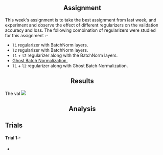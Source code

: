 <h2 align = 'center'> Assignment </h2>

This week's assignment is to take the best assignment from last week, and experiment and observe the effect of different regularizers on the validation accuracy and loss. The following combination of regularizers were studied for this assignment :- 
* `l1` regularizer with BatchNorm layers.
* `l2` regularizer with BatchNorm layers. 
* `l1` + `l2` regularizer along with the BatchNorm layers. 
* [Ghost Batch Normalization.](https://arxiv.org/pdf/1705.08741.pdf)
* `l1` + `l2` regularizer along with Ghost Batch Normalization.  

<h2 align = 'center'>  Results </h2>

The val
![](/images/summary_plot_for_runs_accuracy.png)
<h2 align = 'center'>  Analysis </h2>

## Trials

#### Trial 1:-

* 
